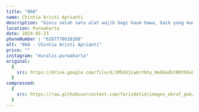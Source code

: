 ```yaml
---
title: "060"
name: Chintia Aristi Aprianti
description: "Gincu salah satu alat wajib bagi kaum hawa, baik yang muda maupun perempuan yang sudah tua, gincu selalu jadi teman sejati, namun terkadang di kehidupan ini kita perlu untuk mempesona diri, baik menarik perhatian, atau bahkan bisa menarik suatu bisnis, gincu mungkin jendela untuk ketertarikan "
location: Purwakarta
date: 2024-05-23
phoneNumber : "6287778618268"
alt: "060 - Chintia Aristi Aprianti"
price: ""
instagram: "muralis.purwakarta"
original:
  {
    src: https://drive.google.com/file/d/1MhXUjLwmrYbhy_Ne66adGtRKYKOu8GHG/view?usp=sharing,
  }
compressed:
  {
    src: https://raw.githubusercontent.com/farizdotid/images_ekraf_pwk/main/purwarupa/compressed/060_chintia.jpeg,
  }
---
```

